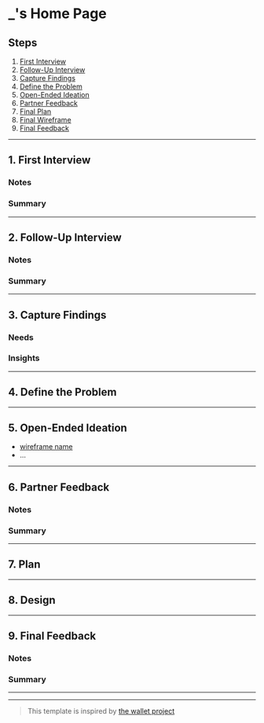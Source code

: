 # \_'s Home Page

<!-- introduce your interviewee -->

## Steps

1. [First Interview](#1-first-interview)
2. [Follow-Up Interview](#2-follow-up-interview)
3. [Capture Findings](#3-consolidate-findings)
4. [Define the Problem](#4-define-the-problem)
5. [Open-Ended Ideation](#5-ideation)
6. [Partner Feedback](#6-partner-feedback)
7. [Final Plan](#7-final-plan)
8. [Final Wireframe](#8-final-wireframe)
9. [Final Feedback](#9-final-feedback)

---

## 1. First Interview

<!--
  Take a few minutes getting to know your partner and their ambitions. Ask questions about:

  - Their background (Professional, programming, personal)
  - Their ambitions (Professional, programming, personal)
  - Outside interests (For tying into a personal statement)
  - And much more ... listen to your partner and ask questions about what they tell you.

  The best way to do your interview is with a lot of `why?`. Start your interview with one or two open-ended questions and follow up with a lot of `why?`, this gives your partner the chance to really explain themselves instead of just answering your questions. You might find that they even learn something about themselves!
-->

### Notes

<!-- Notes you took during the interview. -->

### Summary

<!-- Consolidate your notes into a few sentences. Do your best to express what your partner was trying to say, not what you learned from them. -->

---

## 2. Follow-Up Interview

<!--
  In this follow up interview you will present to your partner a summary of your first interview. You will do your best effort to understand, rephrase, and communicate your partners needs back to them. Take this chance to listen for their feedback on how well you understand their situation. Update your notes accordingly
-->

### Notes

### Summary

---

## 3. Capture Findings

<!-- Take some time to consolidate & summarize what you learned in the previous two interviews. -->

### Needs

<!-- What exactly does your partner need from their home page? Are they looking for collaborators? A job?Learning opportunities? Or something you never expected? -->

### Insights

<!-- New learnings about your partner to use in your design -->

---

## 4. Define the Problem

<!--
  In your own words describe:

  - Why does your partner need this home page?
  - How do they want to be represented?
  - Who do they want to visit their page?
  - What do they want different visitors to see them?

  A useful format:

  - _partner's name_ needs a way to _?_.
    - Unexpectedly, in their world, _?_.
-->

---

## 5. Open-Ended Ideation

<!--
  Sketch up a few wireframes for your partner's home page with no regard for your their programming ability, time constraints, technical constraints, or any other practical considerations.
  How are the designs different? How does each one serve your partner differently?
-->

- [wireframe name]()
- ...

---

## 6. Partner Feedback

<!-- Discuss your ideas with your partner. lots of `why?`. -->

### Notes

### Summary

---

## 7. Plan

<!-- With your partner, come up with a Backlog and Wireframe for their Home page -->

---

## 8. Design

<!-- Propose an Atomic Design for your partner's home page. This could include a color palate, button designs, icons, ... -->

---

## 9. Final Feedback

<!--
  The Design Process is never finished!

  After you've finished the Plan & Design ask your partner for feedback. In a professional setting this would be the beginning of a whole new development cycle.
-->

### Notes

### Summary

---

---

> This template is inspired by
> [the wallet project](https://dschool-old.stanford.edu/sandbox/groups/designresources/wiki/4dbb2/attachments/e1005/TheWalletProjectB%26W2012.pdf?sessionID=8af88fee76ecd1fb7879c915073461486c425622)
